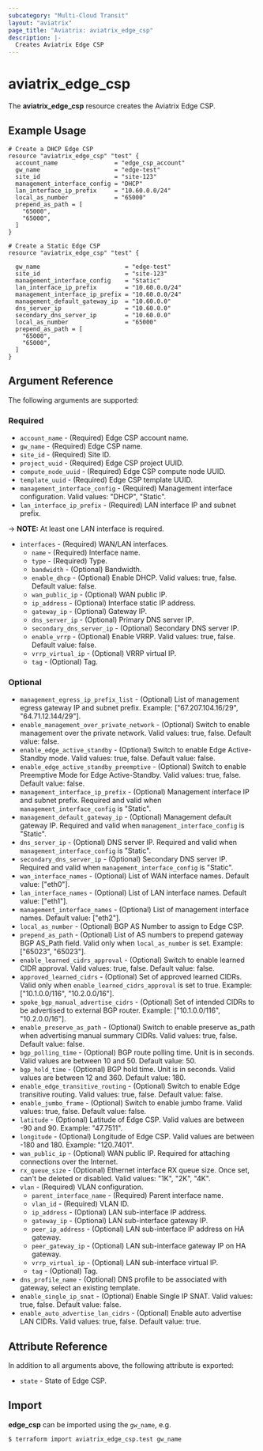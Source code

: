 ```yaml
---
subcategory: "Multi-Cloud Transit"
layout: "aviatrix"
page_title: "Aviatrix: aviatrix_edge_csp"
description: |- 
  Creates Aviatrix Edge CSP
---
```


# aviatrix_edge_csp

The **aviatrix_edge_csp** resource creates the Aviatrix Edge CSP.

## Example Usage

```hcl
# Create a DHCP Edge CSP
resource "aviatrix_edge_csp" "test" {
  account_name                = "edge_csp_account"
  gw_name                     = "edge-test"
  site_id                     = "site-123"
  management_interface_config = "DHCP"
  lan_interface_ip_prefix     = "10.60.0.0/24"
  local_as_number             = "65000"
  prepend_as_path = [
    "65000",
    "65000",
  ]
}
```
```hcl
# Create a Static Edge CSP
resource "aviatrix_edge_csp" "test" {
  
  gw_name                        = "edge-test"
  site_id                        = "site-123"
  management_interface_config    = "Static"
  lan_interface_ip_prefix        = "10.60.0.0/24"
  management_interface_ip_prefix = "10.60.0.0/24"
  management_default_gateway_ip  = "10.60.0.0"
  dns_server_ip                  = "10.60.0.0"
  secondary_dns_server_ip        = "10.60.0.0"
  local_as_number                = "65000"
  prepend_as_path = [
    "65000",
    "65000",
  ]
}
```

## Argument Reference

The following arguments are supported:

### Required
* `account_name` - (Required) Edge CSP account name.
* `gw_name` - (Required) Edge CSP name.
* `site_id` - (Required) Site ID.
* `project_uuid` - (Required) Edge CSP project UUID.
* `compute_node_uuid` - (Required) Edge CSP compute node UUID.
* `template_uuid` - (Required) Edge CSP template UUID.
* `management_interface_config` - (Required) Management interface configuration. Valid values: "DHCP", "Static".
* `lan_interface_ip_prefix` - (Required) LAN interface IP and subnet prefix.

-> **NOTE:** At least one LAN interface is required.
* `interfaces` - (Required) WAN/LAN interfaces.
  * `name` - (Required) Interface name.
  * `type` - (Required) Type.
  * `bandwidth` - (Optional) Bandwidth.
  * `enable_dhcp` - (Optional) Enable DHCP. Valid values: true, false. Default value: false.
  * `wan_public_ip` - (Optional) WAN public IP.
  * `ip_address` - (Optional) Interface static IP address.
  * `gateway_ip` - (Optional) Gateway IP.
  * `dns_server_ip` - (Optional) Primary DNS server IP.
  * `secondary_dns_server_ip` - (Optional) Secondary DNS server IP.
  * `enable_vrrp` - (Optional) Enable VRRP. Valid values: true, false. Default value: false.
  * `vrrp_virtual_ip` - (Optional) VRRP virtual IP.
  * `tag` - (Optional) Tag.
  
### Optional
* `management_egress_ip_prefix_list` - (Optional) List of management egress gateway IP and subnet prefix. Example: ["67.207.104.16/29", "64.71.12.144/29"].
* `enable_management_over_private_network` - (Optional) Switch to enable management over the private network. Valid values: true, false. Default value: false.
* `enable_edge_active_standby` - (Optional) Switch to enable Edge Active-Standby mode. Valid values: true, false. Default value: false.
* `enable_edge_active_standby_preemptive` - (Optional) Switch to enable Preemptive Mode for Edge Active-Standby. Valid values: true, false. Default value: false.
* `management_interface_ip_prefix` - (Optional) Management interface IP and subnet prefix. Required and valid when `management_interface_config` is "Static".
* `management_default_gateway_ip` - (Optional) Management default gateway IP. Required and valid when `management_interface_config` is "Static".
* `dns_server_ip` - (Optional) DNS server IP. Required and valid when `management_interface_config` is "Static".
* `secondary_dns_server_ip` - (Optional) Secondary DNS server IP. Required and valid when `management_interface_config` is "Static".
* `wan_interface_names` - (Optional) List of WAN interface names. Default value: ["eth0"].
* `lan_interface_names` - (Optional) List of LAN interface names. Default value: ["eth1"].
* `management_interface_names` - (Optional) List of management interface names. Default value: ["eth2"].
* `local_as_number` - (Optional) BGP AS Number to assign to Edge CSP.
* `prepend_as_path` - (Optional) List of AS numbers to prepend gateway BGP AS_Path field. Valid only when `local_as_number` is set. Example: ["65023", "65023"].
* `enable_learned_cidrs_approval` - (Optional) Switch to enable learned CIDR approval. Valid values: true, false. Default value: false.
* `approved_learned_cidrs` - (Optional) Set of approved learned CIDRs. Valid only when `enable_learned_cidrs_approval` is set to true. Example: ["10.1.0.0/116", "10.2.0.0/16"].
* `spoke_bgp_manual_advertise_cidrs` - (Optional) Set of intended CIDRs to be advertised to external BGP router. Example: ["10.1.0.0/116", "10.2.0.0/16"].
* `enable_preserve_as_path` - (Optional) Switch to enable preserve as_path when advertising manual summary CIDRs. Valid values: true, false. Default value: false.
* `bgp_polling_time` - (Optional) BGP route polling time. Unit is in seconds. Valid values are between 10 and 50. Default value: 50.
* `bgp_hold_time` - (Optional) BGP hold time. Unit is in seconds. Valid values are between 12 and 360. Default value: 180.
* `enable_edge_transitive_routing` - (Optional) Switch to enable Edge transitive routing. Valid values: true, false. Default value: false.
* `enable_jumbo_frame` - (Optional) Switch to enable jumbo frame. Valid values: true, false. Default value: false.
* `latitude` - (Optional) Latitude of Edge CSP. Valid values are between -90 and 90. Example: "47.7511".
* `longitude` - (Optional) Longitude of Edge CSP. Valid values are between -180 and 180. Example: "120.7401".
* `wan_public_ip` - (Optional) WAN public IP. Required for attaching connections over the Internet.
* `rx_queue_size` - (Optional) Ethernet interface RX queue size. Once set, can't be deleted or disabled. Valid values: "1K", "2K", "4K".
* `vlan` - (Required) VLAN configuration.
  * `parent_interface_name` - (Required) Parent interface name.
  * `vlan_id` - (Required) VLAN ID.
  * `ip_address` - (Optional) LAN sub-interface IP address.
  * `gateway_ip` - (Optional) LAN sub-interface gateway IP.
  * `peer_ip_address` - (Optional) LAN sub-interface IP address on HA gateway.
  * `peer_gateway_ip` - (Optional) LAN sub-interface gateway IP on HA gateway.
  * `vrrp_virtual_ip` - (Optional) LAN sub-interface virtual IP.
  * `tag` - (Optional) Tag.
* `dns_profile_name` - (Optional) DNS profile to be associated with gateway, select an existing template.
* `enable_single_ip_snat` - (Optional) Enable Single IP SNAT. Valid values: true, false. Default value: false.
* `enable_auto_advertise_lan_cidrs` - (Optional) Enable auto advertise LAN CIDRs. Valid values: true, false. Default value: true.

## Attribute Reference

In addition to all arguments above, the following attribute is exported:

* `state` - State of Edge CSP.

## Import

**edge_csp** can be imported using the `gw_name`, e.g.

```
$ terraform import aviatrix_edge_csp.test gw_name
```

